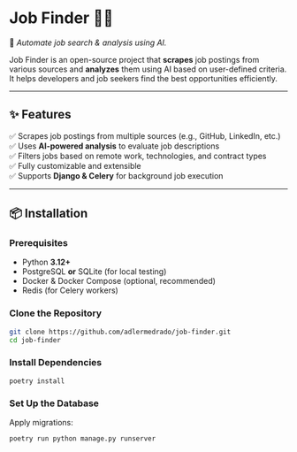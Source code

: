 # **Job Finder 🕵️‍♂️**
🚀 *Automate job search & analysis using AI.*

Job Finder is an open-source project that **scrapes** job postings from various sources and **analyzes** them using AI based on user-defined criteria. It helps developers and job seekers find the best opportunities efficiently.

---

## **✨ Features**
✅ Scrapes job postings from multiple sources (e.g., GitHub, LinkedIn, etc.)  
✅ Uses **AI-powered analysis** to evaluate job descriptions  
✅ Filters jobs based on remote work, technologies, and contract types  
✅ Fully customizable and extensible  
✅ Supports **Django & Celery** for background job execution

---

## **📦 Installation**
### **Prerequisites**
- Python **3.12+**
- PostgreSQL **or** SQLite (for local testing)
- Docker & Docker Compose (optional, recommended)
- Redis (for Celery workers)

### **Clone the Repository**
```bash
git clone https://github.com/adlermedrado/job-finder.git
cd job-finder
```

### **Install Dependencies**

```
poetry install
```

### **Set Up the Database**
Apply migrations:
```
poetry run python manage.py runserver
```
